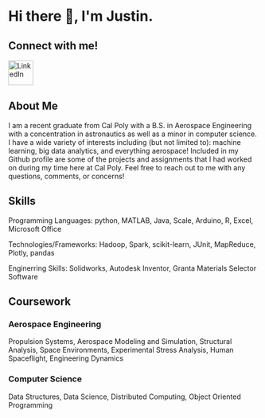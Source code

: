 # Hi there 👋, I'm Justin.

## Connect with me!

<a href="https://www.linkedin.com/in/justinferrales/">
  <img src="https://upload.wikimedia.org/wikipedia/commons/thumb/8/81/LinkedIn_icon.svg/2048px-LinkedIn_icon.svg.png" alt="LinkedIn" width="50" />
</a>



## About Me
I am a recent graduate from Cal Poly with a B.S. in Aerospace Engineering with a concentration in astronautics as well as a minor in computer science. I have a wide variety of interests including (but not limited to): machine learning, big data analytics, and everything aerospace! Included in my Github profile are some of the projects and assignments that I had worked on during my time here at Cal Poly. Feel free to reach out to me with any questions, comments, or concerns!

## Skills
Programming Languages: python, MATLAB, Java, Scale, Arduino, R, Excel, Microsoft Office

Technologies/Frameworks: Hadoop, Spark, scikit-learn, JUnit, MapReduce, Plotly, pandas

Enginerring Skills: Solidworks, Autodesk Inventor, Granta Materials Selector Software

## Coursework
### Aerospace Engineering
Propulsion Systems, Aerospace Modeling and Simulation, Structural Analysis, Space
Environments, Experimental Stress Analysis, Human Spaceflight, Engineering Dynamics
### Computer Science
Data Structures, Data Science, Distributed Computing, Object Oriented Programming
